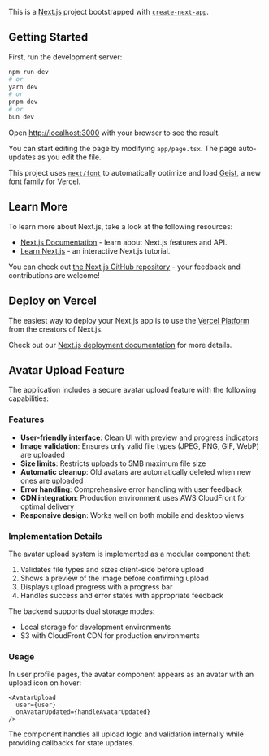 This is a [Next.js](https://nextjs.org) project bootstrapped with [`create-next-app`](https://nextjs.org/docs/app/api-reference/cli/create-next-app).

## Getting Started

First, run the development server:

```bash
npm run dev
# or
yarn dev
# or
pnpm dev
# or
bun dev
```

Open [http://localhost:3000](http://localhost:3000) with your browser to see the result.

You can start editing the page by modifying `app/page.tsx`. The page auto-updates as you edit the file.

This project uses [`next/font`](https://nextjs.org/docs/app/building-your-application/optimizing/fonts) to automatically optimize and load [Geist](https://vercel.com/font), a new font family for Vercel.

## Learn More

To learn more about Next.js, take a look at the following resources:

- [Next.js Documentation](https://nextjs.org/docs) - learn about Next.js features and API.
- [Learn Next.js](https://nextjs.org/learn) - an interactive Next.js tutorial.

You can check out [the Next.js GitHub repository](https://github.com/vercel/next.js) - your feedback and contributions are welcome!

## Deploy on Vercel

The easiest way to deploy your Next.js app is to use the [Vercel Platform](https://vercel.com/new?utm_medium=default-template&filter=next.js&utm_source=create-next-app&utm_campaign=create-next-app-readme) from the creators of Next.js.

Check out our [Next.js deployment documentation](https://nextjs.org/docs/app/building-your-application/deploying) for more details.

## Avatar Upload Feature

The application includes a secure avatar upload feature with the following capabilities:

### Features

- **User-friendly interface**: Clean UI with preview and progress indicators
- **Image validation**: Ensures only valid file types (JPEG, PNG, GIF, WebP) are uploaded
- **Size limits**: Restricts uploads to 5MB maximum file size
- **Automatic cleanup**: Old avatars are automatically deleted when new ones are uploaded
- **Error handling**: Comprehensive error handling with user feedback
- **CDN integration**: Production environment uses AWS CloudFront for optimal delivery
- **Responsive design**: Works well on both mobile and desktop views

### Implementation Details

The avatar upload system is implemented as a modular component that:

1. Validates file types and sizes client-side before upload
2. Shows a preview of the image before confirming upload
3. Displays upload progress with a progress bar
4. Handles success and error states with appropriate feedback

The backend supports dual storage modes:
- Local storage for development environments
- S3 with CloudFront CDN for production environments

### Usage

In user profile pages, the avatar component appears as an avatar with an upload icon on hover:

```tsx
<AvatarUpload 
  user={user} 
  onAvatarUpdated={handleAvatarUpdated} 
/>
```

The component handles all upload logic and validation internally while providing callbacks for state updates.
